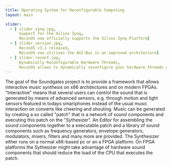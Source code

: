 ```yaml
---
title: Operating System for Reconfigurable Computing
layout: main

slider:
  - [ slider_zynq.jpg,
      Support for the Xilinx Zynq,
      ReconOS now officially supports the Xilinx Zynq Platform]
  - [ slider_version.jpg,
      ReconOS v3.1 released,
      ReconOS now utilizes the AXI-Bus in an improved architecture]
  - [ slider_reconf.jpg,
      Dynamically Reconfigurable Hardware Threads,
      ReconOS allows to dynamically reconfigure your hardware threads utilizing the partial reconfiguration features of the FPGA]
---
```

The goal of the Soundgates project is to provide a framework that allows interactive music synthesis on x86 architectures and on modern FPGAs.
"Interactive" means that several users can control the sound that is generated by means of advanced sensors,
e.g. through motion and light sensors featured in todays smartphones instead of the usual music interaction on converts like cheering and shouting.
Music can be generated by creating a so called "patch" that is a network of sound components and executing this patch on the "Sythesizer".
An Editor for assembling the sound components together to a executable patch and
a library of sound components such as frequency generators, envelope generators, modulators, mixers, filters and many more are provided.
The Synthesizer either runs on a normal x86-based pc or an a FPGA platform.
On FPGA platforms the Sythesizer might take advantage of hardware sound components that should reduce the load of the CPU that executes the patch.
